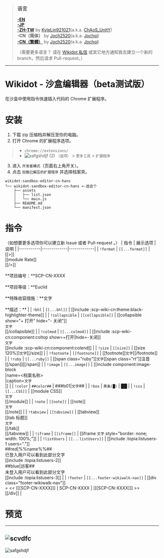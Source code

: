 > ### 语言
> [**-EN**](https://github.com/7happy7/wikidot-sandbox-editor/tree/master) <br />[**-JP**](https://github.com/7happy7/wikidot-sandbox-editor/tree/jp) <br />[**-ZH-TW**](https://github.com/7happy7/wikidot-sandbox-editor/tree/zh-tw) by [KyleLin921021](https://github.com/KyleLin921021)\(a.k.a. [ChAoS_UnItY](http://www.wikidot.com/user:info/chaos-unity)\) <br />**-CN（简体）** by [Joch2520](https://github.com/Joch2520)\(a.k.a. [Jochoi](http://www.wikidot.com/user:info/jochoi)\) <br />[**-CN（繁體）**](https://github.com/7happy7/wikidot-sandbox-editor/tree/cn-hant) by [Joch2520](https://github.com/Joch2520)\(a.k.a. [Jochoi](http://www.wikidot.com/user:info/jochoi)\)
>
> （需要更多语言？ 请在 [Wikidot 私信](http://www.wikidot.com/account/messages#/new/3427263) 或其它地方通知我去建立一个新的 branch，然后请求 Pull-request。）
----
# Wikidot - 沙盒编辑器（beta测试版）
在沙盒中使用指令快速插入代码的 Chrome 扩展程序。

# 安装
1. 下载 zip 压缩档并解压至你的电脑。
2. 打开 Chrome 的扩展程序选项。
> * `chrome://extensions/`
> * ![safgshdjf (2)](https://user-images.githubusercontent.com/49482246/84563612-c54c4b80-ad97-11ea-9559-584dcc268f4f.png) `（选项）` > `更多工具` > `扩展程序`
3. 进入 `开发者模式`（页面右上角开关）。
4. 点击 `加载已解压的扩展程序` 并选择档案夹。
```
wikidot-sandbox-editor-cn-hans
└── wikidot-sandbox-editor-cn-hans <-选这个
    ├── assets
    │   ├── list.json
    │   └── main.js
    ├── README.md
    └── manifest.json
```
# 指令
（如想要更多选项你可以建立新 Issue 或者 Pull-request 。）
| 指令 | 展示选项 | 说明 |
|-----------|-------------|-------------|
| `!format` | `[[...format]]` | [[>]]<br />[[module Rate]]<br />[[/>]]<br /><br />\*\*项目编号：\*\*SCP-CN-XXXX<br /><br />\*\*项目等级：\*\*Euclid<br /><br />\*\*特殊收容措施：\*\*文字<br /><br />\*\*描述：\*\*  |
| `!bhl` | `[[...bhl]]` | [[include :scp-wiki-cn:theme:black-highlighter-theme]] |
| `!collapsible` | `[[collapsible]]` | [[collapsible show="+ 打开" hide="- 关闭"]]<br />`文字`<br />[[/collapsible]] |
| `!colmod` | `[[...colmod]]` | [[include :scp-wiki-cn:component:coltop show=+打开\|hide=-关闭]]<br />`文字`<br />[[include :scp-wiki-cn:component:colend]] |
| `!size` | `[[size]]` | [[size 120%]]`文字`[[/size]] |
| `!footnote` | `[[footnote]]` | [[footnote]]`文字`[[/footnote]] |
| `!ruby` | `[[...ruby]]` | [[span class="ruby"]]`文字`[[span class="rt"]]注音[[/span]][[/span]] |
| `!image` | `[[...image]]` | [[include component:image-block<br />\|name=\<档案名称\><br />\|caption=`文字`<br />]] |
| `!color` | `##color##` | ###b01\|`文字`## |
| `!box` | `黑条(█)` | ██ |
| `!css` | `[[...CSS]]` | [[module CSS]]<br />`文字`<br />[[/module]] |
| `!note` | `[[note]]` | [[note]]<br />`文字`<br />[[/note]] |
| `!tabview` | `[[tabview]]` | [[tabview]]<br />[[tab 标题]]<br />`文字`<br />[[/tab]]<br />[[/tabview]] |
| `!iframe` | `[[iframe]]` | [[iframe `文字` style=\"border: none; width: 100%;\"]] |
| `!listUsers` | `[[...listUsers]]` | [[include :topia:listusers-1 users="."]]<br />##red\|%%name%%##<br />已登入用户可以看到此部分文字<br />[[include :topia:listusers-2]]<br />##blue\|访客##<br />未登入用户可以看到此部分文字<br />[[include :topia:listusers-3]] |
| `!footer` | `[[...footer-wikiwalk-nav]]` | [[div class="footer-wikiwalk-nav"]]<br />= << [[[SCP-CN-XXXX]]] \| SCP-CN-XXXX \| [[[SCP-CN-XXXX]]] >><br />[[/div]] |

# 预览
----
![scvdfc](https://user-images.githubusercontent.com/49482246/85929610-5a4f5880-b8f1-11ea-9532-920656164240.png)
----
![safgshdjf](https://user-images.githubusercontent.com/49482246/85929632-7f43cb80-b8f1-11ea-8bdf-c57b5dd091d1.png)
